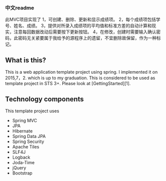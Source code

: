 ### 中文readme
  此MVC项目实现了
  1，可创建、删除、更新和显示成绩项。
  2，每个成绩项包括学号、姓名、成绩。
  3，提供对所录入成绩项的平均值和标准方差的自动计算和现实，注意每回数据改动后需要按下更新按钮。
  4，在修改，创建时需要输入确认密码，此密码无关紧要属于我给予的源程序上的遗留，不宜删除故保留，作为一种标记。


## What is this?

This is a web application template project using spring.
I implemented it on 2015,7，2. which is up to my graduation.
This is considered to be used as template project in STS 3+. Please look at [GettingStarted][1].

## Technology components
This template project uses

* Spring MVC
* JPA
* Hibernate
* Spring Data JPA
* Spring Security
* Apache Tiles
* SLF4J
* Logback
* Joda-Time
* jQuery
* Bootstrap

